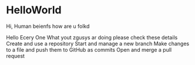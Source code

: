 # HelloWorld

Hi,
Human beienfs how are u folkd

Hello Ecery One What yout zgusys ar doing please check these details
Create and use a repository
Start and manage a new branch
Make changes to a file and push them to GitHub as commits
Open and merge a pull request

